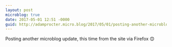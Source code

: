 ```yaml
---
layout: post
microblog: true
date: 2017-05-01 12:51 -0000
guid: http://adamprocter.micro.blog/2017/05/01/posting-another-microblog.html
---
```

Posting another microblog update, this time from the site via Firefox 😊
